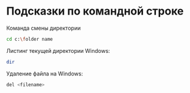 # Подсказки по командной строке

Команда смены директории
```sh
cd c:\folder name
```

Листинг текущей директории Windows:
```sh
dir
```

Удаление файла на Windows:
```sh
del <filename>
```